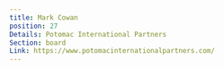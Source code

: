 ```yaml
---
title: Mark Cowan
position: 27
Details: Potomac International Partners
Section: board
Link: https://www.potomacinternationalpartners.com/
---
```


